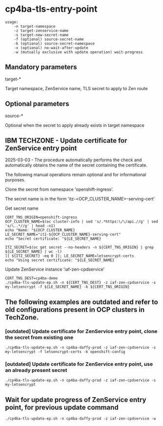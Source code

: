 # cp4ba-tls-entry-point

```
usage: 
    -n target-namespace
    -z target-zenservice-name
    -s target-new-secret-name 
    -f (optional) source-secret-name
    -k (optional) source-secret-namespace
    -x (optional) no-wait-after-update
    -w (mutually exclusive with update operation) wait-progress
```

## Mandatory parameters

target-*

Target namespace, ZenService name, TLS secret to apply to Zen route 

## Optional parameters

source-*

Optional when the secret to apply already exists in target namespace


## IBM TECHZONE - Update certificate for ZenService entry point

2025-03-03 - The procedure automatically performs the check and automatically obtains the name of the secret containing the certificate.

The following manual operations remain optional and for informational purposes.

Clone the secret from namespace 'openshift-ingress'.

The secret name is in the form 'itz-<OCP_CLUSTER_NAME>-serving-cert'

Get secret name
```
CERT_TNS_ORIGIN=openshift-ingress
OCP_CLUSTER_NAME=$(oc cluster-info | sed 's/.*https:\/\/api.//g' | sed 's/\..*//g' | head -n1)
echo "Name: "${OCP_CLUSTER_NAME}
LE_SECRET_NAME="itz-${OCP_CLUSTER_NAME}-serving-cert"
echo "Secret certificate: "${LE_SECRET_NAME}

ITZ_SECRET=$(oc get secret --no-headers -n ${CERT_TNS_ORIGIN} | grep ${LE_SECRET_NAME} | wc -l)
[[ ${ITZ_SECRET} -eq 0 ]]; LE_SECRET_NAME=letsencrypt-certs
echo "Using secret certificate: "${LE_SECRET_NAME}
```

Update ZenService instance 'iaf-zen-cpdservice'
```
CERT_TNS_DEST=cp4ba-demo
./cp4ba-tls-update-ep.sh -n ${CERT_TNS_DEST} -z iaf-zen-cpdservice -s my-letsencrypt -f ${LE_SECRET_NAME} -k ${CERT_TNS_ORIGIN}
```

## The following examples are outdated and refer to old configurations present in OCP clusters in TechZone.

### [outdated] Update certificate for ZenService entry point, clone the secret from existing one

```
./cp4ba-tls-update-ep.sh -n cp4ba-daffy-prod -z iaf-zen-cpdservice -s my-letsencrypt -f letsencrypt-certs -k openshift-config
```

### [outdated] Update certificate for ZenService entry point, use an already present secret

```
./cp4ba-tls-update-ep.sh -n cp4ba-daffy-prod -z iaf-zen-cpdservice -s my-letsencrypt
```

## Wait for update progress of ZenService entry point, for previous update command 

```
./cp4ba-tls-update-ep.sh -n cp4ba-daffy-prod -z iaf-zen-cpdservice -w
```
